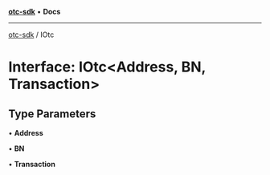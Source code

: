 [**otc-sdk**](../README.md) • **Docs**

***

[otc-sdk](../README.md) / IOtc

# Interface: IOtc\<Address, BN, Transaction\>

## Type Parameters

• **Address**

• **BN**

• **Transaction**

